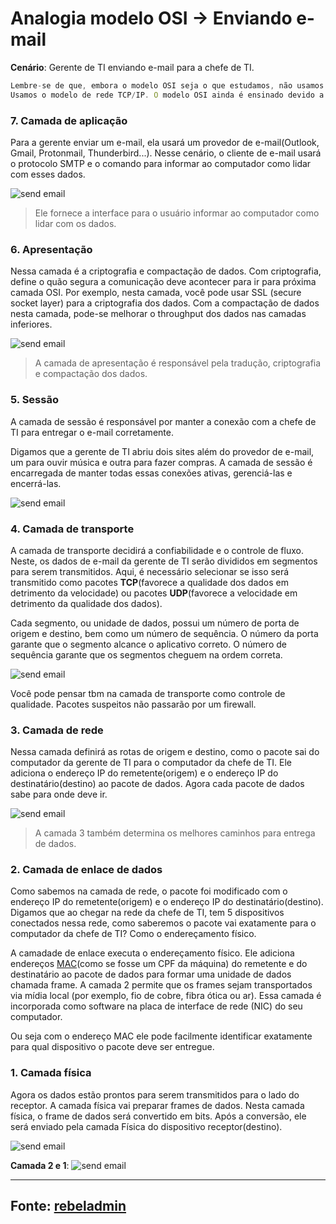 # Analogia modelo OSI → Enviando e-mail

**Cenário**: Gerente de TI enviando e-mail para a chefe de TI.

```js
Lembre-se de que, embora o modelo OSI seja o que estudamos, não usamos OSI. 
Usamos o modelo de rede TCP/IP. O modelo OSI ainda é ensinado devido a sua utilidade em separar conceitos em 7 camadas.
```

### 7. Camada de aplicação

Para a gerente enviar um e-mail, ela usará um provedor de e-mail(Outlook, Gmail, Protonmail, Thunderbird...). Nesse cenário, o cliente de e-mail usará o protocolo SMTP e o comando para informar ao computador como lidar com esses dados.

![send email](../pics/7.sendemail.webp)
> Ele fornece a interface para o usuário informar ao computador como lidar com os dados.

### 6. Apresentação

Nessa camada é a criptografia e compactação de dados. Com criptografia, define o quão segura a comunicação deve acontecer para ir para próxima camada OSI. Por exemplo, nesta camada, você pode usar SSL (secure socket layer) para a criptografia dos dados. Com a compactação de dados nesta camada, pode-se melhorar o throughput dos dados nas camadas inferiores.

![send email](../pics/6.sendemail.png)
> A camada de apresentação é responsável pela tradução, criptografia e compactação dos dados.

### 5. Sessão

A camada de sessão é responsável por manter a conexão com a chefe de TI para entregar o e-mail corretamente.

Digamos que a gerente de TI abriu dois sites além do provedor de e-mail, um para ouvir música e outra para fazer compras. A camada de sessão é encarregada de manter todas essas conexões ativas, gerenciá-las e encerrá-las.

![send email](../pics//5sendemail.webp)

### 4. Camada de transporte

A camada de transporte decidirá a confiabilidade e o controle de fluxo. Neste, os dados de e-mail da gerente de TI serão divididos em segmentos para serem transmitidos. Aqui, é necessário selecionar se isso será transmitido como pacotes **TCP**(favorece a qualidade dos dados em detrimento da velocidade) ou pacotes **UDP**(favorece a velocidade em detrimento da qualidade dos dados).

Cada segmento, ou unidade de dados, possui um número de porta de origem e destino, bem como um número de sequência. O número da porta garante que o segmento alcance o aplicativo correto. O número de sequência garante que os segmentos cheguem na ordem correta.

![send email](../pics/4sendemail.jpg)

Você pode pensar tbm na camada de transporte como controle de qualidade. Pacotes suspeitos não passarão por um firewall.

### 3. Camada de rede

Nessa camada definirá as rotas de origem e destino, como o pacote sai do computador da gerente de TI para o computador da chefe de TI. Ele adiciona o endereço IP do remetente(origem) e o endereço IP do destinatário(destino) ao pacote de dados. Agora cada pacote de dados sabe para onde deve ir.

![send email](../pics/3sendemail.webp)

>A camada 3 também determina os melhores caminhos para entrega de dados.

### 2. Camada de enlace de dados

Como sabemos na camada de rede, o pacote foi modificado com o endereço IP do remetente(origem) e o endereço IP do destinatário(destino). Digamos que ao chegar na rede da chefe de TI, tem 5 dispositivos conectados nessa rede, como saberemos o pacote vai exatamente para o computador da chefe de TI? Como o endereçamento físico.

A camadade de enlace executa o endereçamento físico. Ele adiciona endereços [MAC](outrosConceitos.md#endereço-mac)(como se fosse um CPF da máquina) do remetente e do destinatário ao pacote de dados para formar uma unidade de dados chamada frame. A camada 2 permite que os frames sejam transportados via mídia local (por exemplo, fio de cobre, fibra ótica ou ar). Essa camada é incorporada como software na placa de interface de rede (NIC) do seu computador.

Ou seja com o endereço MAC ele pode facilmente identificar exatamente para qual dispositivo o pacote deve ser entregue.

### 1. Camada física

Agora os dados estão prontos para serem transmitidos para o lado do receptor. A camada física vai preparar frames de dados. Nesta camada física, o frame de dados será convertido em bits. Após a conversão, ele será enviado pela camada Física do dispositivo receptor(destino).

![send email](../pics/1.1sendemail.webp)

**Camada 2 e 1**:
![send email](../pics/1.sendemail.webp)

---------------------------

## Fonte: [rebeladmin](https://www.rebeladmin.com/2014/06/osi-in-action/)
